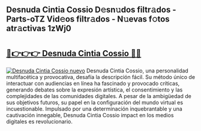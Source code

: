 ## Desnuda Cintia Cossio D𝚎sn𝚞dos filtr𝚊dos - Parts-oTZ Vid𝚎os filtr𝚊dos - N𝚞evas f𝚘tos atr𝚊ctivas 1zWj0

# <h2><a href="http://mbawfh.tromn.icu/?c=Desnuda+Cintia+Cossio">🔗👉👉👉 Desnuda Cintia Cossio 🔗🔗</a></h2>

[![Desnuda Cintia Cossio nuevo](https://i.imgur.com/pEAQMta.gif)](http://mbawfh.tromn.icu/?c=Desnuda+Cintia+Cossio)
Desnuda Cintia Cossio, una personalidad multifacética y provocativa, desafía la descripción fácil. Su método único de interactuar con audiencias en línea ha fascinado y provocado críticas, generando debates sobre la expresión artística, el consentimiento y las complejidades de las comunidades digitales. A pesar de la ambigüedad de sus objetivos futuros, su papel en la configuración del mundo virtual es incuestionable. Impulsado por una determinación inquebrantable y una cautivación innegable, Desnuda Cintia Cossio impact en los medios digitales es revolucionario.
